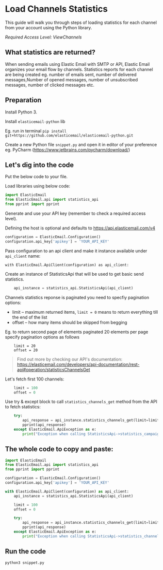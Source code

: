 # Load Channels Statistics

This guide will walk you through steps of loading statistics for each channel from your account using the Python library. 

*Required Access Level: ViewChannels*

## What statistics are returned?
When sending emails using Elastic Email with SMTP or API, Elastic Email organizes your email flow by channels. Statistics reports for each channel are being created eg. number of emails sent, number of delivered messages,Number of opened messages, number of unsubscribed messages, number of clicked messages etc.


## Preparation
Install Python 3.

Install `elasticemail-python` lib

Eg. run in terminal `pip install git+https://github.com/elasticemail/elasticemail-python.git`

Create a new Python file `snippet.py` and open it in editor of your preference eg. PyCharm (https://www.jetbrains.com/pycharm/download/)

## Let's dig into the code

Put the below code to your file.

Load libraries using below code:

```python
import ElasticEmail
from ElasticEmail.api import statistics_api
from pprint import pprint
```

Generate and use your API key (remember to check a required access level).

Defining the host is optional and defaults to https://api.elasticemail.com/v4

```python
configuration = ElasticEmail.Configuration()
configuration.api_key['apikey'] = 'YOUR_API_KEY'
```

Pass configuration to an api client and make it instance available under `api_client` name:
```
with ElasticEmail.ApiClient(configuration) as api_client:
```

Create an instance of StatisticsApi that will be used to get basic send statistics.

```python
    api_instance = statistics_api.StatisticsApi(api_client)
```

Channels statistics reponse is paginated you need to specfiy pagination options:
- limit – maximum returned items, `limit = 0` means to return everything till the end of the list
- offset – how many items should be skipped from begging

Eg. to return second page of elements paginated 20 elements per page specify pagination options as follows
```
    limit = 20
    offset = 20
```

> Find out more by checking our API's documentation: https://elasticemail.com/developers/api-documentation/rest-api#operation/statisticsChannelsGet

Let's fetch first 100 channels:

```python
    limit = 100
    offset = 0 
```

Use try & except block to call `statistics_channels_get` method from the API to fetch statistics: 

```python
    try:
        api_response = api_instance.statistics_channels_get(limit=limit, offset=offset)
        pprint(api_response)
    except ElasticEmail.ApiException as e:
        print("Exception when calling StatisticsApi->statistics_campaigns_get: %s\n" % e)
```


## The whole code to copy and paste:

```python
import ElasticEmail
from ElasticEmail.api import statistics_api
from pprint import pprint

configuration = ElasticEmail.Configuration()
configuration.api_key['apikey'] = 'YOUR_API_KEY'

with ElasticEmail.ApiClient(configuration) as api_client:
    api_instance = statistics_api.StatisticsApi(api_client)

    limit = 100
    offset = 0

    try:
        api_response = api_instance.statistics_channels_get(limit=limit, offset=offset)
        pprint(api_response)
    except ElasticEmail.ApiException as e:
        print("Exception when calling StatisticsApi->statistics_channels_get: %s\n" % e)
```

## Run the code
```
python3 snippet.py
```
